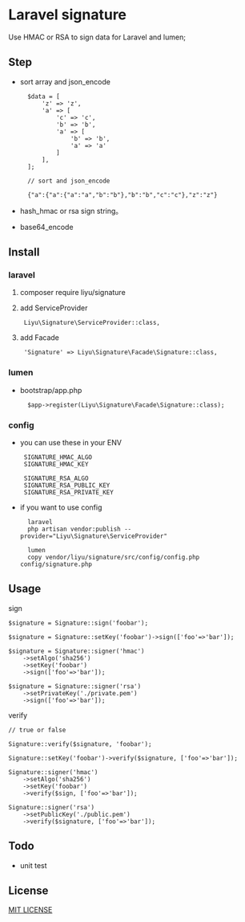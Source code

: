 # Laravel signature

Use HMAC or RSA to sign data for Laravel and lumen;

## Step

- sort array and json_encode

		$data = [
		    'z' => 'z',
		    'a' => [
		        'c' => 'c',
		        'b' => 'b',
		        'a' => [
		            'b' => 'b',
		            'a' => 'a'
		        ]
		    ],
		];

		// sort and json_encode

        {"a":{"a":{"a":"a","b":"b"},"b":"b","c":"c"},"z":"z"}

- hash_hmac or rsa sign string。
- base64_encode

## Install

### laravel

1. composer require liyu/signature
2. add ServiceProvider

        Liyu\Signature\ServiceProvider::class,
3. add Facade

        'Signature' => Liyu\Signature\Facade\Signature::class,

### lumen

- bootstrap/app.php

        $app->register(Liyu\Signature\Facade\Signature::class);

### config

- you can use these in your ENV

       SIGNATURE_HMAC_ALGO
       SIGNATURE_HMAC_KEY

       SIGNATURE_RSA_ALGO
       SIGNATURE_RSA_PUBLIC_KEY
       SIGNATURE_RSA_PRIVATE_KEY

- if you want to use config

        laravel
        php artisan vendor:publish --provider="Liyu\Signature\ServiceProvider"

        lumen
        copy vendor/liyu/signature/src/config/config.php config/signature.php

## Usage

sign

    $signature = Signature::sign('foobar');

    $signature = Signature::setKey('foobar')->sign(['foo'=>'bar']);

    $signature = Signature::signer('hmac')
        ->setAlgo('sha256')
        ->setKey('foobar')
        ->sign(['foo'=>'bar']);

    $signature = Signature::signer('rsa')
        ->setPrivateKey('./private.pem')
        ->sign(['foo'=>'bar']);
 
verify

    // true or false

    Signature::verify($signature, 'foobar');

    Signature::setKey('foobar')->verify($signature, ['foo'=>'bar']);

    Signature::signer('hmac')
        ->setAlgo('sha256')
        ->setKey('foobar')
        ->verify($sign, ['foo'=>'bar']);

    Signature::signer('rsa')
        ->setPublicKey('./public.pem')
        ->verify($signature, ['foo'=>'bar']);

## Todo

- unit test

## License

[MIT LICENSE](https://github.com/liyu001989/signature/blob/master/LICENSE)
